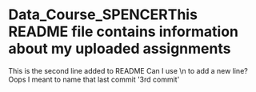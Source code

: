 # Data_Course_SPENCERThis README file contains information about my uploaded assignments
This is the second line added to README
Can I use \n to add a new line?
Oops I meant to name that last commit '3rd commit'

